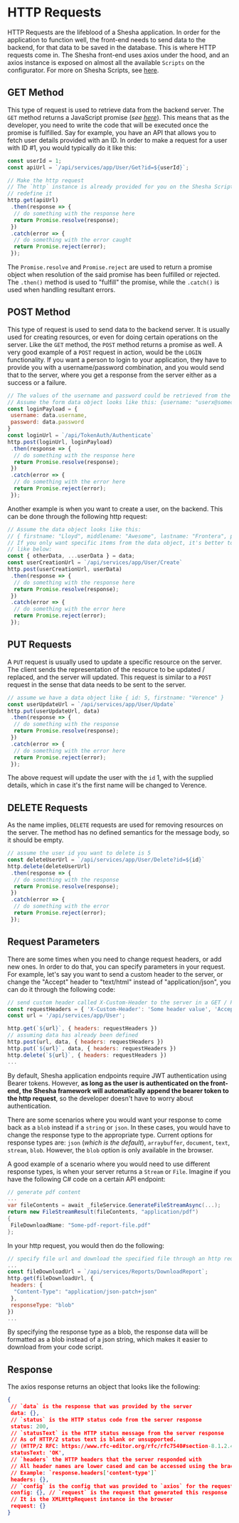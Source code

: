 # HTTP Requests

HTTP Requests are the lifeblood of a Shesha application. In order for the application to function well, the front-end needs to send data to the backend, for that data to be saved in the database. This is where HTTP requests come in. The Shesha front-end uses axios under the hood, and an axios instance is exposed on almost all the available `Scripts` on the configurator. For more on Shesha Scripts, see [here](/docs/front-end-basics/configured-views/client-side-scripting/basic-scripting/).

## GET Method

This type of request is used to retrieve data from the backend server. The `GET` method returns a JavaScript promise (_see [here](https://developer.mozilla.org/en-US/docs/Web/JavaScript/Reference/Global_Objects/Promise)_). This means that as the developer, you need to write the code that will be executed once the promise is fulfilled. Say for example, you have an API that allows you to fetch user details provided with an ID. In order to make a request for a user with ID #1, you would typically do it like this:

```JavaScript
const userId = 1;
const apiUrl = `/api/services/app/User/Get?id=${userId}`;

// Make the http request
// The `http` instance is already provided for you on the Shesha Script and you don't need to
// redefine it
http.get(apiUrl)
 .then(response => {
  // do something with the response here
  return Promise.resolve(response);
 })
 .catch(error => {
  // do something with the error caught
  return Promise.reject(error); 
 });
```

The `Promise.resolve` and `Promise.reject` are used to return a promise object when resolution of the said promise has been fulfilled or rejected. The `.then()` method is used to "fulfill" the promise, while the `.catch()` is used when handling resultant errors.

## POST Method

This type of request is used to send data to the backend server. It is usually used for creating resources, or even for doing certain operations on the server. Like the `GET` method, the `POST` method returns a promise as well. A very good example of a `POST` request in action, would be the `LOGIN` functionality. If you want a person to login to your application, they have to provide you with a username/password combination, and you would send that to the server, where you get a response from the server either as a success or a failure.

```JavaScript
// The values of the username and password could be retrieved from the form data object. 
// Assume the form data object looks like this: {username: "userx@somecompany.com", "password987"}
const loginPayload = {
 username: data.username,
 password: data.password
}
const loginUrl = `/api/TokenAuth/Authenticate`
http.post(loginUrl, loginPayload)
 .then(response => {
  // do something with the response here
  return Promise.resolve(response);
 })
 .catch(error => {
  // do something with the error here
  return Promise.reject(error);
 });
```

Another example is when you want to create a user, on the backend. This can be done through the following http request:

```JavaScript
// Assume the data object looks like this: 
// { firstname: "Lloyd", middlename: "Awesome", lastname: "Frontera", password: "Javier123", otherData: { usefulness: 1, awesomeness: -5 } }
// If you only want specific items from the data object, it's better to use the rest operator
// like below:
const { otherData, ...userData } = data;
const userCreationUrl = `/api/services/app/User/Create`
http.post(userCreationUrl, userData)
 .then(response => {
  // do something with the response here
  return Promise.resolve(response);
 })
 .catch(error => {
  // do something with the error here
  return Promise.reject(error);
 });
```

## PUT Requests

A `PUT` request is usually used to update a specific resource on the server. The client sends the representation of the resource to be updated / replaced, and the server will updated. This request is similar to a `POST` request in the sense that data needs to be sent to the server.

```JavaScript
// assume we have a data object like { id: 5, firstname: "Verence" }
const userUpdateUrl = `/api/services/app/User/Update`
http.put(userUpdateUrl, data)
 .then(response => {
  // do something with the response
  return Promise.resolve(response);
 })
 .catch(error => {
  // do something with the error here
  return Promise.reject(error);
 });
```

The above request will update the user with the `id`  1, with the supplied details, which in case it's the first name will be changed to Verence.

## DELETE Requests

As the name implies, `DELETE` requests are used for removing resources on the server. The method has no defined semantics for the message body, so it should be empty.

```JavaScript
// assume the user id you want to delete is 5
const deleteUserUrl = `/api/services/app/User/Delete?id=${id}`
http.delete(deleteUserUrl)
 .then(response => {
  // do something with the response
  return Promise.resolve(response);
 })
 .catch(error => {
  // do something with the error
  return Promise.reject(error);
 });
```

## Request Parameters

There are some times when you need to change request headers, or add new ones. In order to do that, you can specify parameters in your request. For example, let's say you want to send a custom header to the server, or change the "Accept" header to "text/html" instead of "application/json", you can do it through the following code:

```JavaScript
// send custom header called X-Custom-Header to the server in a GET / POST / PUT / DELETE request along with changing the Accept header to text/html
const requestHeaders = { 'X-Custom-Header': 'Some header value', 'Accept': 'text/html' };
const url = '/api/services/app/User';

http.get(`${url}`, { headers: requestHeaders })
// assuming data has already been defined
http.post(url, data, { headers: requestHeaders }) 
http.put(`${url}`, data, { headers: requestHeaders }) 
http.delete(`${url}`, { headers: requestHeaders }) 
...
```

By default, Shesha application endpoints require JWT authentication using Bearer tokens. However, **as long as the user is authenticated on the front-end, the Shesha framework will automatically append the bearer token to the http request**, so the developer doesn't have to worry about authentication.

There are some scenarios where you would want your response to come back as a `blob` instead if a `string` or `json`. In these cases, you would have to change the response type to the appropriate type. Current options for response types are: `json` (_which is the default_), `arraybuffer`, `document`, `text`, `stream`, `blob`. However, the `blob` option is only available in the browser.

A good example of a scenario where you would need to use different response types, is when your server returns a `Stream` or `File`. Imagine if you have the following C# code on a certain API endpoint:

```C#
// generate pdf content
...
var fileContents = await _fileService.GenerateFileStreamAsync(...);
return new FileStreamResult(fileContents, "application/pdf")
{
 FileDownloadName: "Some-pdf-report-file.pdf"
};
```

In your http request, you would then do the following:

```JavaScript
// specify file url and download the specified file through an http request
...
const fileDownloadUrl = `/api/services/Reports/DownloadReport`;
http.get(fileDownloadUrl, { 
 headers: {
  "Content-Type": "application/json-patch+json"
 },
 responseType: "blob"
})
...
```

By specifying the response type as a blob, the response data will be formatted as a blob instead of a json string, which makes it easier to download from your code script.

## Response

The axios response returns an object that looks like the following:

```JSON
{ 
 // `data` is the response that was provided by the server 
 data: {}, 
 // `status` is the HTTP status code from the server response 
 status: 200, 
 // `statusText` is the HTTP status message from the server response 
 // As of HTTP/2 status text is blank or unsupported. 
 // (HTTP/2 RFC: https://www.rfc-editor.org/rfc/rfc7540#section-8.1.2.4) 
 statusText: 'OK', 
 // `headers` the HTTP headers that the server responded with 
 // All header names are lower cased and can be accessed using the bracket notation. 
 // Example: `response.headers['content-type']` 
 headers: {}, 
 // `config` is the config that was provided to `axios` for the request 
 config: {}, // `request` is the request that generated this response 
 // It is the XMLHttpRequest instance in the browser 
 request: {} 
}
```
